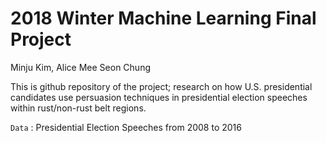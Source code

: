 # 2018 Winter Machine Learning Final Project
Minju Kim, Alice Mee Seon Chung

This is github repository of the project; research on how U.S. presidential candidates use persuasion techniques in presidential election speeches within rust/non-rust belt regions.

`Data` : Presidential Election Speeches from 2008 to 2016
